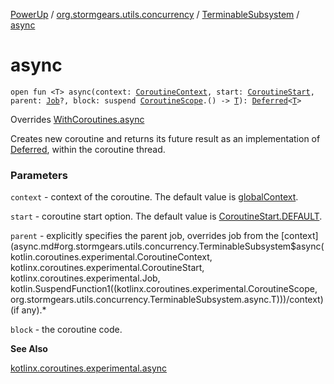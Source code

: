 [PowerUp](../../index.md) / [org.stormgears.utils.concurrency](../index.md) / [TerminableSubsystem](index.md) / [async](./async.md)

# async

`open fun <T> async(context: `[`CoroutineContext`](https://kotlinlang.org/api/latest/jvm/stdlib/kotlin.coroutines.experimental/-coroutine-context/index.html)`, start: `[`CoroutineStart`](https://kotlin.github.io/kotlinx.coroutines/kotlinx-coroutines-core/kotlinx.coroutines.experimental/-coroutine-start/index.html)`, parent: `[`Job`](https://kotlin.github.io/kotlinx.coroutines/kotlinx-coroutines-core/kotlinx.coroutines.experimental/-job/index.html)`?, block: suspend `[`CoroutineScope`](https://kotlin.github.io/kotlinx.coroutines/kotlinx-coroutines-core/kotlinx.coroutines.experimental/-coroutine-scope/index.html)`.() -> `[`T`](async.md#T)`): `[`Deferred`](https://kotlin.github.io/kotlinx.coroutines/kotlinx-coroutines-core/kotlinx.coroutines.experimental/-deferred/index.html)`<`[`T`](async.md#T)`>`

Overrides [WithCoroutines.async](../-with-coroutines/async.md)

Creates new coroutine and returns its future result as an implementation of [Deferred](https://kotlin.github.io/kotlinx.coroutines/kotlinx-coroutines-core/kotlinx.coroutines.experimental/-deferred/index.html), within the coroutine
thread.

### Parameters

`context` - context of the coroutine. The default value is [globalContext](../global-context.md).

`start` - coroutine start option. The default value is [CoroutineStart.DEFAULT](https://kotlin.github.io/kotlinx.coroutines/kotlinx-coroutines-core/kotlinx.coroutines.experimental/-coroutine-start/-d-e-f-a-u-l-t/index.html).

`parent` - explicitly specifies the parent job, overrides job from the [context](async.md#org.stormgears.utils.concurrency.TerminableSubsystem$async(kotlin.coroutines.experimental.CoroutineContext, kotlinx.coroutines.experimental.CoroutineStart, kotlinx.coroutines.experimental.Job, kotlin.SuspendFunction1((kotlinx.coroutines.experimental.CoroutineScope, org.stormgears.utils.concurrency.TerminableSubsystem.async.T)))/context) (if any).*

`block` - the coroutine code.

**See Also**

[kotlinx.coroutines.experimental.async](https://kotlin.github.io/kotlinx.coroutines/kotlinx-coroutines-core/kotlinx.coroutines.experimental/async.html)


